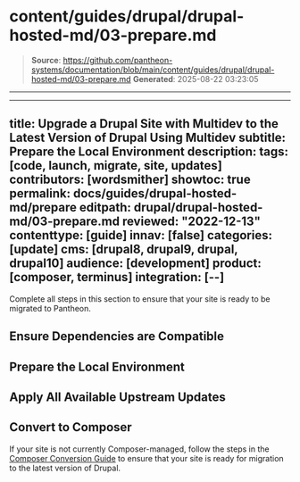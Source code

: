 # content/guides/drupal/drupal-hosted-md/03-prepare.md

> **Source**: https://github.com/pantheon-systems/documentation/blob/main/content/guides/drupal/drupal-hosted-md/03-prepare.md
> **Generated**: 2025-08-22 03:23:05

---

---
title: Upgrade a Drupal Site with Multidev to the Latest Version of Drupal Using Multidev
subtitle: Prepare the Local Environment
description: 
tags: [code, launch, migrate, site, updates]
contributors: [wordsmither]
showtoc: true
permalink: docs/guides/drupal-hosted-md/prepare
editpath: drupal/drupal-hosted-md/03-prepare.md
reviewed: "2022-12-13"
contenttype: [guide]
innav: [false]
categories: [update]
cms: [drupal8, drupal9, drupal, drupal10]
audience: [development]
product: [composer, terminus]
integration: [--]
---

Complete all steps in this section to ensure that your site is ready to be migrated to Pantheon. 

## Ensure Dependencies are Compatible

<Partial file="drupal/dependencies-compatible.md" />

## Prepare the Local Environment

<Partial file="drupal/prepare-local-environment-no-clone.md" />

## Apply All Available Upstream Updates

<Partial file="drupal-apply-upstream-updates.md" />

## Convert to Composer

If your site is not currently Composer-managed, follow the steps in the [Composer Conversion Guide](/guides/composer-convert) to ensure that your site is ready for migration to the latest version of Drupal.
